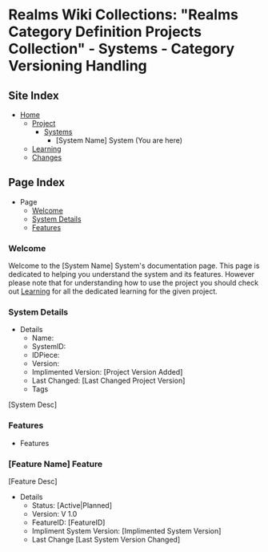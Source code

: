 [Page]:link

[Page Home]:https://github.com/Ancient-Majik-Tech/Learn.Tutorial.MainCollect/blob/main/README.md
[Page Learn Home]:https://github.com/Ancient-Majik-Tech/Learn.Tutorial.MainCollect/blob/main/Learn/LearnHome.md
[Page Proj Home]:https://github.com/Ancient-Majik-Tech/Learn.Tutorial.MainCollect/blob/main/Project/ProjectHome.md
[Page Sys Home]:https://github.com/Ancient-Majik-Tech/Learn.Tutorial.MainCollect/blob/main/Project/ProjectHome.md#system-layout
[Page Changes Home]:https://github.com/Ancient-Majik-Tech/Learn.Tutorial.MainCollect/blob/main/Changes/ChangesHome.md

[Sec Welcome]:[page]#welcome
[Sec Details]:[page]#system-details
[Sec Features]:[page]#features

# Realms Wiki Collections: "Realms Category Definition Projects Collection" - Systems - Category Versioning Handling

## Site Index

- [Home][Page Home]
	- [Project][Page Proj Home]
		- [Systems][Page Sys Home]
			- [System Name] System (You are here)
	- [Learning][Page Learn Home]
	- [Changes][Page Changes Home]

## Page Index

- Page
	- [Welcome][Sec Welcome]
	- [System Details][Sec Details]
	- [Features][Sec Features]

### Welcome

Welcome to the [System Name] System's documentation page. This page is dedicated to helping you understand the system and its features. However please note that for understanding how to use the project you should check out [Learning][Page Learn Home] for all the dedicated learning for the given project.

### System Details

- Details
	- Name:
	- SystemID:
	- IDPiece:
	- Version:
	- Implimented Version: [Project Version Added]
	- Last Changed: [Last Changed Project Version]
	- Tags

[System Desc]

### Features

- Features

### [Feature Name] Feature

[Feature Desc]

- Details
	- Status: [Active|Planned]
	- Version: V 1.0
	- FeatureID: [FeatureID]
	- Impliment System Version: [Implimented System Version]
	- Last Change [Last System Version Changed]

